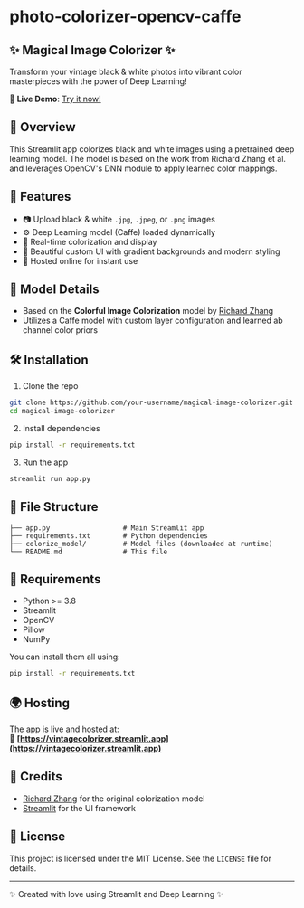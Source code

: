 # photo-colorizer-opencv-caffe

## ✨ Magical Image Colorizer ✨

Transform your vintage black & white photos into vibrant color masterpieces with the power of Deep Learning!

🚀 **Live Demo**: [Try it now!](https://vintagecolorizer.streamlit.app/)

## 📸 Overview

This Streamlit app colorizes black and white images using a pretrained deep learning model. The model is based on the work from Richard Zhang et al. and leverages OpenCV's DNN module to apply learned color mappings.

## 🌈 Features

- 📷 Upload black & white `.jpg`, `.jpeg`, or `.png` images
- ⚙️ Deep Learning model (Caffe) loaded dynamically
- 🎨 Real-time colorization and display
- 💅 Beautiful custom UI with gradient backgrounds and modern styling
- 🔽 Hosted online for instant use

## 🧠 Model Details

- Based on the **Colorful Image Colorization** model by [Richard Zhang](https://richzhang.github.io/colorization/)
- Utilizes a Caffe model with custom layer configuration and learned ab channel color priors

## 🛠️ Installation

1. Clone the repo
```bash
git clone https://github.com/your-username/magical-image-colorizer.git
cd magical-image-colorizer
```

2. Install dependencies
```bash
pip install -r requirements.txt
```

3. Run the app
```bash
streamlit run app.py
```

## 📁 File Structure

```
├── app.py                  # Main Streamlit app
├── requirements.txt        # Python dependencies
├── colorize_model/         # Model files (downloaded at runtime)
└── README.md               # This file
```

## 🧾 Requirements

- Python >= 3.8
- Streamlit
- OpenCV
- Pillow
- NumPy

You can install them all using:
```bash
pip install -r requirements.txt
```

## 🌍 Hosting

The app is live and hosted at:  
🔗 **[https://vintagecolorizer.streamlit.app](https://vintagecolorizer.streamlit.app)**

## 🙏 Credits

- [Richard Zhang](https://github.com/richzhang/colorization) for the original colorization model
- [Streamlit](https://streamlit.io/) for the UI framework

## 📜 License

This project is licensed under the MIT License. See the `LICENSE` file for details.

---

✨ Created with love using Streamlit and Deep Learning ✨
